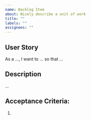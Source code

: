 ```yaml
---
name: Backlog Item
about: Nicely describe a unit of work
title: ""
labels: ""
assignees: ""
---
```


## User Story

As a ..., I want to ... so that ...

## Description

...

## Acceptance Criteria:

1.
